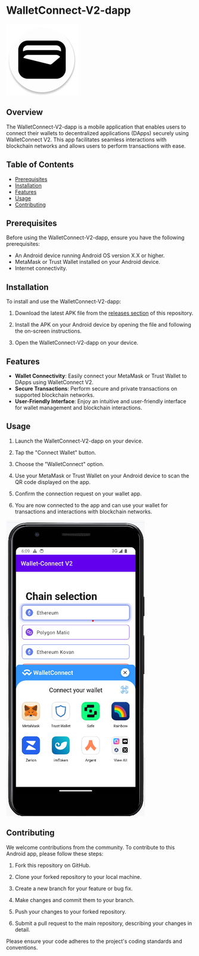 # WalletConnect-V2-dapp

![App Logo](https://raw.githubusercontent.com/Ammar-Ishfaq/WalletConnect-V2-dapp/main/app/src/main/res/mipmap-xxxhdpi/ic_launcher_round.webp) <!-- Include an image of your app or logo, if available -->

## Overview

The WalletConnect-V2-dapp is a mobile application that enables users to connect their wallets to decentralized applications (DApps) securely using WalletConnect V2. This app facilitates seamless interactions with blockchain networks and allows users to perform transactions with ease.

## Table of Contents

- [Prerequisites](#prerequisites)
- [Installation](#installation)
- [Features](#features)
- [Usage](#usage)
- [Contributing](#contributing)


## Prerequisites

Before using the WalletConnect-V2-dapp, ensure you have the following prerequisites:

- An Android device running Android OS version X.X or higher.
- MetaMask or Trust Wallet installed on your Android device.
- Internet connectivity.

## Installation

To install and use the WalletConnect-V2-dapp:

1. Download the latest APK file from the [releases section](https://github.com/Ammar-Ishfaq/WalletConnect-V2-dapp/tree/main/demo-apk) of this repository.

2. Install the APK on your Android device by opening the file and following the on-screen instructions.

3. Open the WalletConnect-V2-dapp on your device.

## Features

- **Wallet Connectivity**: Easily connect your MetaMask or Trust Wallet to DApps using WalletConnect V2.
- **Secure Transactions**: Perform secure and private transactions on supported blockchain networks.
- **User-Friendly Interface**: Enjoy an intuitive and user-friendly interface for wallet management and blockchain interactions.

## Usage

1. Launch the WalletConnect-V2-dapp on your device.

2. Tap the "Connect Wallet" button.

3. Choose the "WalletConnect" option.

4. Use your MetaMask or Trust Wallet on your Android device to scan the QR code displayed on the app.

5. Confirm the connection request on your wallet app.

6. You are now connected to the app and can use your wallet for transactions and interactions with blockchain networks.

![App Screenshot](https://raw.githubusercontent.com/Ammar-Ishfaq/WalletConnect-V2-dapp/main/app/src/main/res/drawable/screenshot_wc_2_bottom_sheet.png) <!-- Include a screenshot of your app in action, if available -->

## Contributing

We welcome contributions from the community. To contribute to this Android app, please follow these steps:

1. Fork this repository on GitHub.

2. Clone your forked repository to your local machine.

3. Create a new branch for your feature or bug fix.

4. Make changes and commit them to your branch.

5. Push your changes to your forked repository.

6. Submit a pull request to the main repository, describing your changes in detail.

Please ensure your code adheres to the project's coding standards and conventions.

